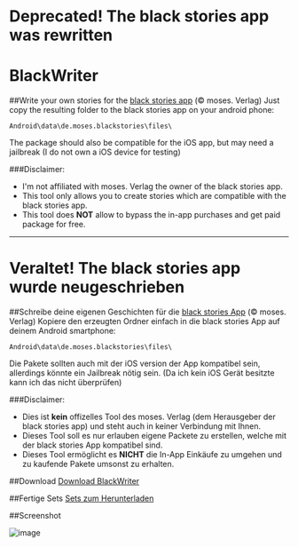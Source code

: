 # Deprecated! The black stories app was rewritten
# BlackWriter
##Write your own stories for the [black stories app](https://play.google.com/store/apps/details?id=de.moses.blackstories&hl=de) (© moses. Verlag)
Just copy the resulting folder to the black stories app on your android phone:

```
Android\data\de.moses.blackstories\files\
```

The package should also be compatible for the iOS app, but may need a jailbreak
(I do not own a iOS device for testing)

###Disclaimer:
- I'm not affiliated with moses. Verlag the owner of the black stories app. 
- This tool only allows you to create stories which are compatible with the black stories app.
- This tool does **NOT** allow to bypass the in-app purchases and get paid package for free.

---
# Veraltet! The black stories app wurde neugeschrieben
##Schreibe deine eigenen Geschichten für die [black stories App](https://play.google.com/store/apps/details?id=de.moses.blackstories&hl=de) (© moses. Verlag)
Kopiere den erzeugten Ordner einfach in die black stories App auf deinem Android smartphone:

```
Android\data\de.moses.blackstories\files\
```

Die Pakete sollten auch mit der iOS version der App kompatibel sein, allerdings könnte ein Jailbreak nötig sein. (Da ich kein iOS Gerät besitzte kann ich das nicht überprüfen)

###Disclaimer:
- Dies ist **kein** offizelles Tool des moses. Verlag (dem Herausgeber der black stories app) und steht auch in keiner Verbindung mit Ihnen. 
- Dieses Tool soll es nur erlauben eigene Packete zu erstellen, welche mit der black stories App kompatibel sind.
- Dieses Tool ermöglicht es **NICHT** die In-App Einkäufe zu umgehen und zu kaufende Pakete umsonst zu erhalten.

##Download
[Download BlackWriter](https://github.com/lukeIam/BlackWriter/blob/master/Dist/BlackWriter.exe?raw=true)

##Fertige Sets
[Sets zum Herunterladen](https://github.com/lukeIam/BlackWriter/tree/master/Sets#deutsch)

##Screenshot

![image](https://cloud.githubusercontent.com/assets/5115160/7469254/724894e8-f311-11e4-847d-bf7fbf20b9af.png)
